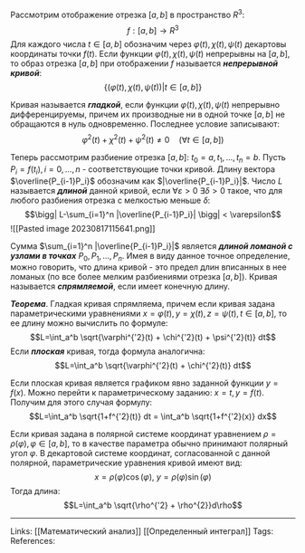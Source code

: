 Рассмотрим отображение отрезка $[a,b]$ в пространство $R^3$: 
$$f:[a,b] \to R^3$$
Для каждого числа $t \in [a,b]$ обозначим через $\varphi(t), \chi(t), \psi(t)$ декартовы координаты точки $f(t)$. Если функции $\varphi(t), \chi(t), \psi(t)$ непрерывны на $[a,b]$, то образ отрезка $[a,b]$ при отображении $f$ называется ***непрерывной кривой***:
$$\{(\varphi(t), \chi(t), \psi(t)) | t \in [a,b]\}$$

Кривая называется ***гладкой***, если функции $\varphi(t), \chi(t), \psi(t)$ непрерывно дифференцируемы, причем их производные ни в одной точке $[a,b]$ не обращаются в нуль одновременно. Последнее условие записывают:
$$\varphi^2(t) + \chi^2(t) + \psi^2(t) \neq 0 \quad (\forall t \in [a,b])$$

Теперь рассмотрим разбиение отрезка $[a,b]$: $t_0=a, t_1, ..., t_n=b$. Пусть $P_i=f(t_i), i=0,...,n$ - соответствующие точки кривой. Длину вектора $\overline{P_{i-1}P_i}$ обозначим как $|\overline{P_{i-1}P_i}|$. Число $L$ называется ***длиной*** данной кривой, если $\forall \varepsilon>0 \ \exists \delta >0$ такое, что для любого разбиения отрезка с мелкостью меньше $\delta$: 
$$\bigg| L-\sum_{i=1}^n |\overline{P_{i-1}P_i}| \bigg| < \varepsilon$$
![[Pasted image 20230817115641.png]]

Сумма $\sum_{i=1}^n |\overline{P_{i-1}P_i}|$ является ***длиной ломаной с узлами в точках*** $P_0, P_1, ..., P_n$. Имея в виду данное точное определение, можно говорить, что длина кривой - это предел длин вписанных в нее ломаных (по все более мелким разбиениями отрезка $[a,b]$). 
Кривая называется ***спрямляемой***, если имеет конечную длину. 

***Теорема***. Гладкая кривая спрямляема, причем если кривая задана параметрическими уравнениями $x=\varphi(t), y=\chi(t), z=\psi(t), t \in [a,b]$, то ее длину можно вычислить по формуле:
$$L=\int_a^b \sqrt{\varphi^{'2}(t) + \chi^{'2}(t) + \psi^{'2}(t)} dt$$
Если ***плоская*** кривая, тогда формула аналогична: 
$$L=\int_a^b \sqrt{\varphi^{'2}(t) + \chi^{'2}(t)} dt$$

Если плоская кривая является графиком явно заданной функции $y=f(x)$. Можно перейти к параметрическому заданию: $x=t, y=f(t)$. Получим для этого случая формулу:
$$L=\int_a^b \sqrt{1+f^{'2}(t)} dt = \int_a^b \sqrt{1+f^{'2}(x)} dx$$

Если кривая задана в полярной системе координат уравнением $\rho=\rho(\varphi), \varphi \in [a,b]$, то в качестве параметра обычно принимают полярный угол $\varphi$. В декартовой системе координат, согласованной с данной полярной, параметрические уравнения кривой имеют вид:
$$x=\rho(\varphi) \cos(\varphi), \ y=\rho(\varphi) \sin(\varphi)$$
Тогда длина:
$$L=\int_a^b \sqrt{\rho^{'2} + \rho^{2}}d\rho$$

___
Links: [[Математический анализ]] [[Определенный интеграл]] 
Tags:
References: 